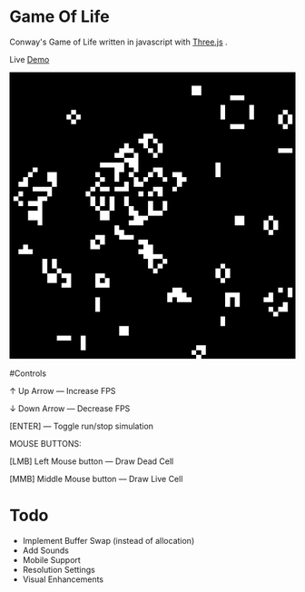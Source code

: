 # Game Of Life

Conway's Game of Life written in javascript with [Three.js](http://threejs.org/) .

Live [Demo](http://sohail05.github.io/GOL/) 

![ScreenShot](image.png)


#Controls

↑ Up Arrow — Increase FPS

↓ Down Arrow — Decrease FPS

[ENTER] — Toggle run/stop simulation 

MOUSE BUTTONS:

[LMB] Left Mouse button — Draw Dead Cell

[MMB] Middle Mouse button — Draw Live Cell



# Todo

- Implement Buffer Swap (instead of allocation)
- Add Sounds
- Mobile Support
- Resolution Settings
- Visual Enhancements
